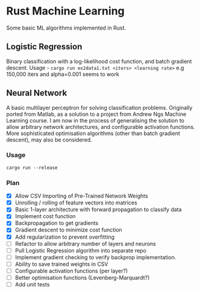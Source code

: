 # Rust Machine Learning

Some basic ML algorithms implemented in Rust.

## Logistic Regression
Binary classification with a log-likelihood cost function, and batch gradient descent.
Usage - `cargo run ex2data1.txt <iters> <learning rate>`
e.g 150,000 iters and alpha=0.001 seems to work

## Neural Network

A basic multilayer perceptron for solving classification problems. Originally ported from Matlab,
as a solution to a project from Andrew Ngs Machine Learning course. I am now in the process of
generalising the solution to allow arbitrary network architectures, and configurable activation
functions. More sophisticated optimisation algorithms (other than batch gradient descent), may
also be considered.

### Usage
`cargo run --release`

### Plan

* [X] Allow CSV Importing of Pre-Trained Network Weights
* [X] Unrolling / rolling of feature vectors into matrices
* [X] Basic 1-layer architecture with forward propagation to classify data
* [X] Implement cost function
* [X] Backpropagation to get gradients
* [X] Gradient descent to minimize cost function
* [X] Add regularization to prevent overfitting
* [ ] Refactor to allow arbitrary number of layers and neurons
* [ ] Pull Logistic Regression algorithm into separate repo
* [ ] Implement gradient checking to verify backprop implementation.
* [ ] Ability to save trained weights in CSV
* [ ] Configurable activation functions (per layer?)
* [ ] Better optimisation functions (Levenberg-Marquardt?)
* [ ] Add unit tests
